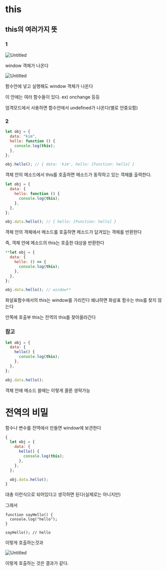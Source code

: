 # this

## this의 여러가지 뜻

### 1

![Untitled](https://s3-us-west-2.amazonaws.com/secure.notion-static.com/e26c71c5-7621-4f93-803d-ca102ce327da/Untitled.png)

window 객체가 나온다

![Untitled](https://s3-us-west-2.amazonaws.com/secure.notion-static.com/7ed0ba90-358a-4eda-873a-da4b5c0a37c5/Untitled.png)

함수안에 넣고 실행해도 window 객체가 나온다

이 안에는 여러 함수들이 있다. ex) onchange 등등

엄격모드에서 사용하면 함수안에서 undefined가 나온다(별로 안중요함)

### 2

```jsx
let obj = {
  data: "kim",
  hello: function () {
    console.log(this);
  },
};

obj.hello(); // { data: 'kim', hello: [Function: hello] }
```

객체 안의 메소드에서 this를 호출하면 메소드가 동작하고 있는 객체를 출력한다.

```jsx
let obj = {
  data: {
    hello: function () {
      console.log(this);
    },
  },
};

obj.data.hello(); // { hello: [Function: hello] }
```

객체 안의 객체에서 메소드를 호출하면 메소드가 담겨있는 객체를 반환한다

즉, 객체 안에 메소드의 this는 호출한 대상을 반환한다

```jsx
**let obj = {
  data: {
    hello: () => {
      console.log(this);
    },
  },
};

obj.data.hello(); // window**
```

화살표함수에서의 this는 window를 가리킨다 왜냐하면 화살표 함수는 this를 찾지 않는다

안쪽에 호출부 this는 전역의 this를 찾아올라간다

### 참고

```jsx
let obj = {
  data: {
    hello() {
      console.log(this);
    },
  },
};

obj.data.hello();
```

객체 안에 메소드 쓸때는 이렇게 콜론 생략가능

# 전역의 비밀

함수나 변수를 전역에서 만들면 window에 보관한다

```jsx
{
  let obj = {
    data: {
      hello() {
        console.log(this);
      },
    },
  };

  obj.data.hello();
}
```

대충 이런식으로 되어있다고 생각하면 된다(실제로는 아니지만)

그래서

```
function sayHello() {
  console.log("hello");
}

sayHello(); // hello
```

이렇게 호출하는것과

![Untitled](https://s3-us-west-2.amazonaws.com/secure.notion-static.com/3697b4c9-66f4-4bce-b09d-4253662751f0/Untitled.png)

이렇게 호출하는 것은 결과가 같다.
